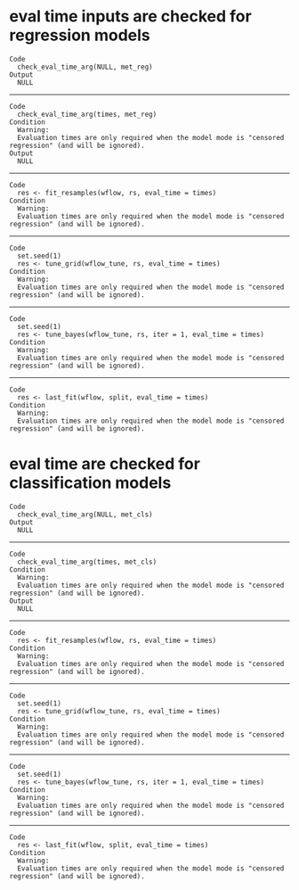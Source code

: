 # eval time inputs are checked for regression models

    Code
      check_eval_time_arg(NULL, met_reg)
    Output
      NULL

---

    Code
      check_eval_time_arg(times, met_reg)
    Condition
      Warning:
      Evaluation times are only required when the model mode is "censored regression" (and will be ignored).
    Output
      NULL

---

    Code
      res <- fit_resamples(wflow, rs, eval_time = times)
    Condition
      Warning:
      Evaluation times are only required when the model mode is "censored regression" (and will be ignored).

---

    Code
      set.seed(1)
      res <- tune_grid(wflow_tune, rs, eval_time = times)
    Condition
      Warning:
      Evaluation times are only required when the model mode is "censored regression" (and will be ignored).

---

    Code
      set.seed(1)
      res <- tune_bayes(wflow_tune, rs, iter = 1, eval_time = times)
    Condition
      Warning:
      Evaluation times are only required when the model mode is "censored regression" (and will be ignored).

---

    Code
      res <- last_fit(wflow, split, eval_time = times)
    Condition
      Warning:
      Evaluation times are only required when the model mode is "censored regression" (and will be ignored).

# eval time are checked for classification models

    Code
      check_eval_time_arg(NULL, met_cls)
    Output
      NULL

---

    Code
      check_eval_time_arg(times, met_cls)
    Condition
      Warning:
      Evaluation times are only required when the model mode is "censored regression" (and will be ignored).
    Output
      NULL

---

    Code
      res <- fit_resamples(wflow, rs, eval_time = times)
    Condition
      Warning:
      Evaluation times are only required when the model mode is "censored regression" (and will be ignored).

---

    Code
      set.seed(1)
      res <- tune_grid(wflow_tune, rs, eval_time = times)
    Condition
      Warning:
      Evaluation times are only required when the model mode is "censored regression" (and will be ignored).

---

    Code
      set.seed(1)
      res <- tune_bayes(wflow_tune, rs, iter = 1, eval_time = times)
    Condition
      Warning:
      Evaluation times are only required when the model mode is "censored regression" (and will be ignored).

---

    Code
      res <- last_fit(wflow, split, eval_time = times)
    Condition
      Warning:
      Evaluation times are only required when the model mode is "censored regression" (and will be ignored).

